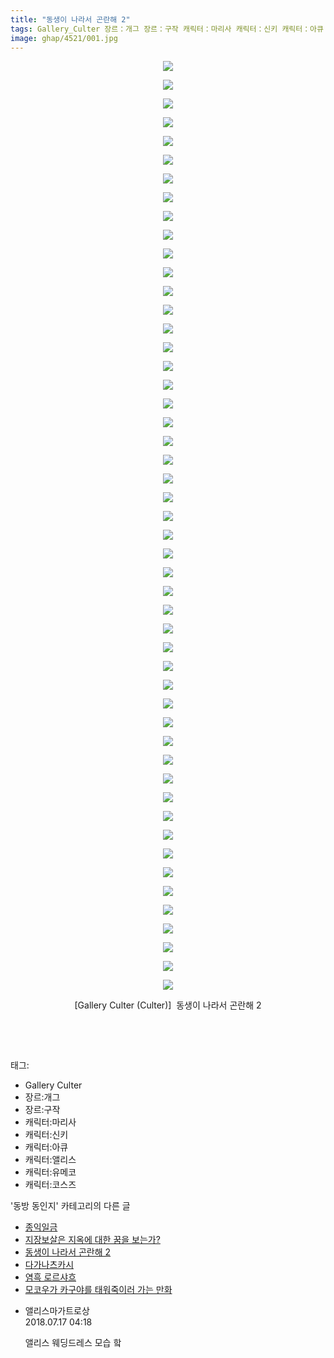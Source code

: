 ```yaml
---
title: "동생이 나라서 곤란해 2"
tags: Gallery_Culter 장르：개그 장르：구작 캐릭터：마리사 캐릭터：신키 캐릭터：아큐 캐릭터：앨리스 캐릭터：유메코 캐릭터：코스즈 Culter 동방_동인지
image: ghap/4521/001.jpg
---
```

<div class="article">
<p style="text-align: center; clear: none; float: none;"><img src="{{ site.nasurl }}/ghap/4521/001.jpg"/></p>
<p style="text-align: center; clear: none; float: none;"><img src="{{ site.nasurl }}/ghap/4521/002.jpg"/></p>
<p style="text-align: center; clear: none; float: none;"><img src="{{ site.nasurl }}/ghap/4521/003.jpg"/></p>
<p style="text-align: center; clear: none; float: none;"><img src="{{ site.nasurl }}/ghap/4521/004.jpg"/></p>
<p style="text-align: center; clear: none; float: none;"><img src="{{ site.nasurl }}/ghap/4521/005.jpg"/></p>
<p style="text-align: center; clear: none; float: none;"><img src="{{ site.nasurl }}/ghap/4521/006.jpg"/></p>
<p style="text-align: center; clear: none; float: none;"><img src="{{ site.nasurl }}/ghap/4521/007.jpg"/></p>
<p style="text-align: center; clear: none; float: none;"><img src="{{ site.nasurl }}/ghap/4521/008.jpg"/></p>
<p style="text-align: center; clear: none; float: none;"><img src="{{ site.nasurl }}/ghap/4521/009.jpg"/></p>
<p style="text-align: center; clear: none; float: none;"><img src="{{ site.nasurl }}/ghap/4521/010.jpg"/></p>
<p style="text-align: center; clear: none; float: none;"><img src="{{ site.nasurl }}/ghap/4521/011.jpg"/></p>
<p style="text-align: center; clear: none; float: none;"><img src="{{ site.nasurl }}/ghap/4521/012.jpg"/></p>
<p style="text-align: center; clear: none; float: none;"><img src="{{ site.nasurl }}/ghap/4521/013.jpg"/></p>
<p style="text-align: center; clear: none; float: none;"><img src="{{ site.nasurl }}/ghap/4521/014.jpg"/></p>
<p style="text-align: center; clear: none; float: none;"><img src="{{ site.nasurl }}/ghap/4521/015.jpg"/></p>
<p style="text-align: center; clear: none; float: none;"><img src="{{ site.nasurl }}/ghap/4521/016.jpg"/></p>
<p style="text-align: center; clear: none; float: none;"><img src="{{ site.nasurl }}/ghap/4521/017.jpg"/></p>
<p style="text-align: center; clear: none; float: none;"><img src="{{ site.nasurl }}/ghap/4521/018.jpg"/></p>
<p style="text-align: center; clear: none; float: none;"><img src="{{ site.nasurl }}/ghap/4521/019.jpg"/></p>
<p style="text-align: center; clear: none; float: none;"><img src="{{ site.nasurl }}/ghap/4521/020.jpg"/></p>
<p style="text-align: center; clear: none; float: none;"><img src="{{ site.nasurl }}/ghap/4521/021.jpg"/></p>
<p style="text-align: center; clear: none; float: none;"><img src="{{ site.nasurl }}/ghap/4521/022.jpg"/></p>
<p style="text-align: center; clear: none; float: none;"><img src="{{ site.nasurl }}/ghap/4521/023.jpg"/></p>
<p style="text-align: center; clear: none; float: none;"><img src="{{ site.nasurl }}/ghap/4521/024.jpg"/></p>
<p style="text-align: center; clear: none; float: none;"><img src="{{ site.nasurl }}/ghap/4521/025.jpg"/></p>
<p style="text-align: center; clear: none; float: none;"><img src="{{ site.nasurl }}/ghap/4521/026.jpg"/></p>
<p style="text-align: center; clear: none; float: none;"><img src="{{ site.nasurl }}/ghap/4521/027.jpg"/></p>
<p style="text-align: center; clear: none; float: none;"><img src="{{ site.nasurl }}/ghap/4521/028.jpg"/></p>
<p style="text-align: center; clear: none; float: none;"><img src="{{ site.nasurl }}/ghap/4521/029.jpg"/></p>
<p style="text-align: center; clear: none; float: none;"><img src="{{ site.nasurl }}/ghap/4521/030.jpg"/></p>
<p style="text-align: center; clear: none; float: none;"><img src="{{ site.nasurl }}/ghap/4521/031.jpg"/></p>
<p style="text-align: center; clear: none; float: none;"><img src="{{ site.nasurl }}/ghap/4521/032.jpg"/></p>
<p style="text-align: center; clear: none; float: none;"><img src="{{ site.nasurl }}/ghap/4521/033.jpg"/></p>
<p style="text-align: center; clear: none; float: none;"><img src="{{ site.nasurl }}/ghap/4521/034.jpg"/></p>
<p style="text-align: center; clear: none; float: none;"><img src="{{ site.nasurl }}/ghap/4521/035.jpg"/></p>
<p style="text-align: center; clear: none; float: none;"><img src="{{ site.nasurl }}/ghap/4521/036.jpg"/></p>
<p style="text-align: center; clear: none; float: none;"><img src="{{ site.nasurl }}/ghap/4521/037.jpg"/></p>
<p style="text-align: center; clear: none; float: none;"><img src="{{ site.nasurl }}/ghap/4521/038.jpg"/></p>
<p style="text-align: center; clear: none; float: none;"><img src="{{ site.nasurl }}/ghap/4521/039.jpg"/></p>
<p style="text-align: center; clear: none; float: none;"><img src="{{ site.nasurl }}/ghap/4521/040.jpg"/></p>
<p style="text-align: center; clear: none; float: none;"><img src="{{ site.nasurl }}/ghap/4521/041.jpg"/></p>
<p style="text-align: center; clear: none; float: none;"><img src="{{ site.nasurl }}/ghap/4521/042.jpg"/></p>
<p style="text-align: center; clear: none; float: none;"><img src="{{ site.nasurl }}/ghap/4521/043.jpg"/></p>
<p style="text-align: center; clear: none; float: none;"><img src="{{ site.nasurl }}/ghap/4521/044.jpg"/></p>
<p style="text-align: center; clear: none; float: none;"><img src="{{ site.nasurl }}/ghap/4521/045.jpg"/></p>
<p style="text-align: center; clear: none; float: none;"><img src="{{ site.nasurl }}/ghap/4521/046.jpg"/></p>
<p style="text-align: center; clear: none; float: none;"><img src="{{ site.nasurl }}/ghap/4521/047.jpg"/></p>
<p style="text-align: center; clear: none; float: none;"><img src="{{ site.nasurl }}/ghap/4521/048.jpg"/></p>
<p style="text-align: center; clear: none; float: none;"><img src="{{ site.nasurl }}/ghap/4521/049.jpg"/></p>
<p style="text-align: center; clear: none; float: none;"><img src="{{ site.nasurl }}/ghap/4521/050.jpg"/></p>
<p style="text-align: center; clear: none; float: none;"> [Gallery Culter (Culter)]  동생이 나라서 곤란해 2</p>
<p style="text-align: center; clear: none; float: none;"><br/></p>
<p><br/></p>
</div><div class="tagTrail">
<p>태그: </p>
<ul>
<li>Gallery Culter</li>
<li>장르:개그</li>
<li>장르:구작</li>
<li>캐릭터:마리사</li>
<li>캐릭터:신키</li>
<li>캐릭터:아큐</li>
<li>캐릭터:앨리스</li>
<li>캐릭터:유메코</li>
<li>캐릭터:코스즈</li>
</ul>
</div><div class="another">
<p>'동방 동인지' 카테고리의 다른 글</p>
<ul>
<li><a href="/2018-07-16-ghap_4523">종익일금</a></li>
<li><a href="/2018-07-16-ghap_4522">지장보살은 지옥에 대한 꿈을 보는가?</a></li>
<li><a href="/2018-07-16-ghap_4521">동생이 나라서 곤란해 2</a></li>
<li><a href="/2018-07-16-ghap_4520">다가나츠카시</a></li>
<li><a href="/2018-07-16-ghap_4519">염흑 로르샤흐</a></li>
<li><a href="/2018-07-16-ghap_4518">모코우가 카구야를 태워죽이러 가는 만화</a></li>
</ul>
</div><div class="cb_module cb_fluid">
<div class="cb_wrt cb_profile">
<div class="comment">
<ul>
<li class="cb_thumb_off" id="comment15288319">
<div class="cb_comment_area">
<div class="cb_info_area">
<div class="cb_section">
<span class="cb_nick_name">앨리스마가트로상</span>
</div>
<div class="cb_section">
<span class="cb_date">2018.07.17 04:18 </span>
</div>
</div>
<div class="cb_dsc_comment">
<p class="cb_dsc">
											앨리스 웨딩드레스 모습 핰
										</p>
</div>
</div></li>
</ul>
</div>
</div><!-- commentList close -->
</div>